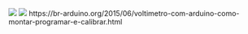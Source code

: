 
<img src="https://i.imgur.com/BsG4DzA.png">
<img src="https://i.imgur.com/J7YwvVv.png">
https://br-arduino.org/2015/06/voltimetro-com-arduino-como-montar-programar-e-calibrar.html
